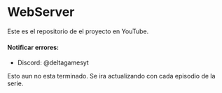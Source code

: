 # WebServer
Este es el repositorio de el proyecto en YouTube.
#### Notificar errores:
- Discord: @deltagamesyt

Esto aun no esta terminado. Se ira actualizando con cada episodio de la serie.
